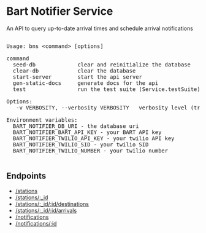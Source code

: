 # Bart Notifier Service


An API to query up-to-date arrival times and schedule arrival notifications


<pre>

Usage: bns &lt;command&gt; [options]

command     
  seed-db             clear and reinitialize the database
  clear-db            clear the database
  start-server        start the api server
  gen-static-docs     generate docs for the api
  test                run the test suite (Service.testSuite)

Options:
   -v VERBOSITY, --verbosity VERBOSITY   verbosity level (trace | debug | info | warn | error | fatal)

Environment variables: 
  BART_NOTIFIER_DB_URI - the database uri
  BART_NOTIFIER_BART_API_KEY - your BART API key
  BART_NOTIFIER_TWILIO_API_KEY - your twilio API key
  BART_NOTIFIER_TWILIO_SID - your twilio SID
  BART_NOTIFIER_TWILIO_NUMBER - your twilio number

</pre>


## Endpoints

* [/stations](/api-docs/stations.md) 
* [/stations/:_id](/api-docs/stations/:_id.md) 
* [/stations/:_id/:id/destinations](/api-docs/stations/:_id/:id/destinations.md) 
* [/stations/:_id/:id/arrivals](/api-docs/stations/:_id/:id/arrivals.md) 
* [/notifications](/api-docs/notifications.md) 
* [/notifications/:id](/api-docs/notifications/:id.md) 



